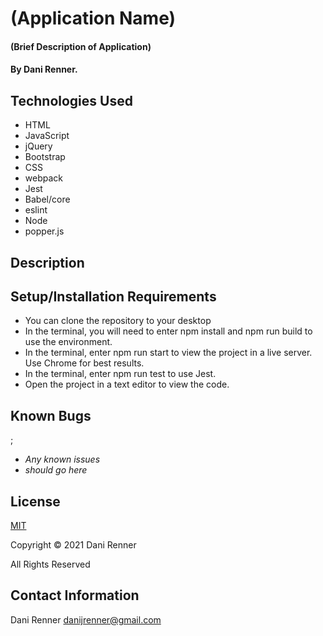 # (Application Name)

#### (Brief Description of Application)

#### By Dani Renner.

## Technologies Used

* HTML
* JavaScript
* jQuery
* Bootstrap
* CSS
* webpack
* Jest
* Babel/core
* eslint
* Node
* popper.js

## Description

## Setup/Installation Requirements

* You can clone the repository to your desktop
* In the terminal, you will need to enter npm install and npm run build to use the environment.
* In the terminal, enter npm run start to view the project in a live server. Use Chrome for best results.
* In the terminal, enter npm run test to use Jest.
* Open the project in a text editor to view the code.

## Known Bugs
;
* _Any known issues_
* _should go here_

## License

[MIT](https://opensource.org/licenses/MIT)

Copyright © 2021 Dani Renner

All Rights Reserved

## Contact Information

Dani Renner danijrenner@gmail.com